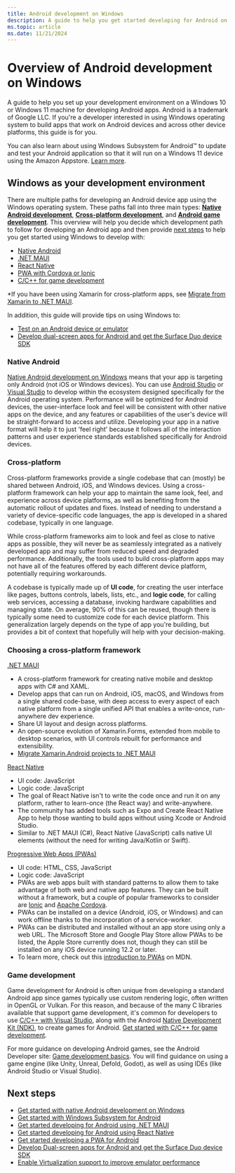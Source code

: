 ```yaml
---
title: Android development on Windows
description: A guide to help you get started developing for Android on Windows.
ms.topic: article
ms.date: 11/21/2024
---
```


# Overview of Android development on Windows

A guide to help you set up your development environment on a Windows 10 or Windows 11 machine for developing Android apps. Android is a trademark of Google LLC. If you're a developer interested in using Windows operating system to build apps that work on Android devices and across other device platforms, this guide is for you.

You can also learn about using Windows Subsystem for Android™️ to update and test your Android application so that it will run on a Windows 11 device using the Amazon Appstore. [Learn more](./wsa/index.md).

## Windows as your development environment

There are multiple paths for developing an Android device app using the Windows operating system. These paths fall into three main types: **[Native Android development](#native-android)**, **[Cross-platform development](#cross-platform)**, and **[Android game development](#game-development)**. This overview will help you decide which development path to follow for developing an Android app and then provide [next steps](#next-steps) to help you get started using Windows to develop with:

- [Native Android](native-android.md)
- [.NET MAUI](/dotnet/maui/what-is-maui)
- [React Native](../dev-environment/javascript/react-native-for-android.md)
- [PWA with Cordova or Ionic](pwa.md)
- [C/C++ for game development](native-android.md#use-c-or-c-for-android-game-development)

*If you have been using Xamarin for cross-platform apps, see [Migrate from Xamarin to .NET MAUI](/dotnet/maui/migration/).

In addition, this guide will provide tips on using Windows to:

- [Test on an Android device or emulator](emulator.md)
- [Develop dual-screen apps for Android and get the Surface Duo device SDK](/dual-screen/android/)

### Native Android

[Native Android development on Windows](./native-android.md) means that your app is targeting only Android (not iOS or Windows devices). You can use [Android Studio](https://developer.android.com/studio/install#windows) or [Visual Studio](https://visualstudio.microsoft.com/vs/android/) to develop within the ecosystem designed specifically for the Android operating system. Performance will be optimized for Android devices, the user-interface look and feel will be consistent with other native apps on the device, and any features or capabilities of the user's device will be straight-forward to access and utilize. Developing your app in a native format will help it to just 'feel right' because it follows all of the interaction patterns and user experience standards established specifically for Android devices.

### Cross-platform

Cross-platform frameworks provide a single codebase that can (mostly) be shared between Android, iOS, and Windows devices. Using a cross-platform framework can help your app to maintain the same look, feel, and experience across device platforms, as well as benefiting from the automatic rollout of updates and fixes. Instead of needing to understand a variety of device-specific code languages, the app is developed in a shared codebase, typically in one language.

While cross-platform frameworks aim to look and feel as close to native apps as possible, they will never be as seamlessly integrated as a natively developed app and may suffer from reduced speed and degraded performance. Additionally, the tools used to build cross-platform apps may not have all of the features offered by each different device platform, potentially requiring workarounds.

A codebase is typically made up of **UI code**, for creating the user interface like pages, buttons controls, labels, lists, etc., and **logic code**, for calling web services, accessing a database, invoking hardware capabilities and managing state. On average, 90% of  this can be reused, though there is typically some need to customize code for each device platform. This generalization largely depends on the type of app you're building, but provides a bit of context that hopefully will help with your decision-making.  

### Choosing a cross-platform framework

[.NET MAUI](/dotnet/maui/)

- A cross-platform framework for creating native mobile and desktop apps with C# and XAML.
- Develop apps that can run on Android, iOS, macOS, and Windows from a single shared code-base, with deep access to every aspect of each native platform from a single unified API that enables a write-once, run-anywhere dev experience.
- Share UI layout and design across platforms.
- An open-source evolution of Xamarin.Forms, extended from mobile to desktop scenarios, with UI controls rebuilt for performance and extensibility.
- [Migrate Xamarin.Android projects to .NET MAUI](/dotnet/maui/migration/android-projects)

[React Native](../dev-environment/javascript/react-native-for-android.md)

- UI code: JavaScript
- Logic code: JavaScript
- The goal of React Native isn't to write the code once and run it on any platform, rather to learn-once (the React way) and write-anywhere.
- The community has added tools such as Expo and Create React Native App to help those wanting to build apps without using Xcode or Android Studio.
- Similar to .NET MAUI (C#), React Native (JavaScript) calls native UI elements (without the need for writing Java/Kotlin or Swift).

[Progressive Web Apps (PWAs)](pwa.md)

- UI code: HTML, CSS, JavaScript
- Logic code: JavaScript
- PWAs are web apps built with standard patterns to allow them to take advantage of both web and native app features. They can be built without a framework, but a couple of popular frameworks to consider are [Ionic](https://ionicframework.com/docs/intro) and [Apache Cordova](https://cordova.apache.org).
- PWAs can be installed on a device (Android, iOS, or Windows) and can work offline thanks to the incorporation of a service-worker.
- PWAs can be distributed and installed without an app store using only a web URL. The Microsoft Store and Google Play Store allow PWAs to be listed, the Apple Store currently does not, though they can still be installed on any iOS device running 12.2 or later.
- To learn more, check out this [introduction to PWAs](https://developer.mozilla.org/en-US/docs/Web/Progressive_web_apps/Introduction) on MDN.

### Game development

Game development for Android is often unique from developing a standard Android app since games typically use custom rendering logic, often written in OpenGL or Vulkan. For this reason, and because of the many C libraries available that support game development, it's common for developers to use [C/C++ with Visual Studio](/cpp/cross-platform/), along with the Android [Native Development Kit (NDK)](/cpp/cross-platform/create-an-android-native-activity-app), to create games for Android. [Get started with C/C++ for game development](native-android.md#use-c-or-c-for-android-game-development).

For more guidance on developing Android games, see the Android Developer site: [Game development basics](https://developer.android.com/games/guides/basics). You will find guidance on using a game engine (like Unity, Unreal, Defold, Godot), as well as using IDEs (like Android Studio or Visual Studio).

## Next steps

- [Get started with native Android development on Windows](native-android.md)
- [Get started with Windows Subsystem for Android](./wsa/index.md)
- [Get started developing for Android using .NET MAUI](/dotnet/maui)
- [Get started developing for Android using React Native](../dev-environment/javascript/react-native-for-android.md)
- [Get started developing a PWA for Android](pwa.md)
- [Develop Dual-screen apps for Android and get the Surface Duo device SDK](/dual-screen/android/)
- [Enable Virtualization support to improve emulator performance](emulator.md#enable-virtualization-support)
